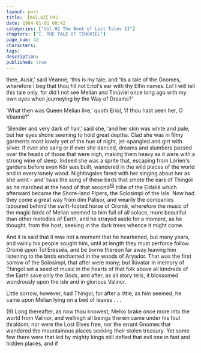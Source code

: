 ```yaml
---
layout: post
title: 【Vol.02】P42.
date: 1984-01-01 00:42
categories: ["Vol.02 The Book of Lost Tales II"]
chapters: ["I. THE TALE OF TINÚVIEL"]
page_num: 42
characters: 
tags: 
description: 
published: true
---
```


<p style="text-indent: 0;">
thee, Ausir,’ said Vëannë, ‘this is my tale, and 'tis a tale of the Gnomes, wherefore I beg that thou fill not Eriol's ear with thy Elfin names. Lo! I will tell this tale only, for did I not see Melian and Tinúviel once long ago with my own eyes when journeying by the Way of Dreams?’
</p>

‘What then was Queen Melian like,’ quoth Eriol, ‘if thou hast seen her, O Vëannë?’

‘Slender and very dark of hair,’ said she, ‘and her skin was white and pale, but her eyes shone seeming to hold great depths. Clad she was in filmy garments most lovely yet of the hue of night, jet-spangled and girt with silver. If ever she sang or if ever she danced, dreams and slumbers passed over the heads of those that were nigh, making them heavy as it were with a strong wine of sleep. Indeed she was a sprite that, escaping from Lórien's gardens before even Kôr was built, wandered in the wild places of the world and in every lonely wood. Nightingales fared with her singing about her as she went - and’ twas the song of these birds that smote the ears of Thingol as he marched at the head of that second<SUP>[16]({{site.baseurl}}/vol02-p50)</SUP> tribe of the Eldalië which afterward became the Shore-land Pipers, the Solosimpi of the Isle. Now had they come a great way from dim Palisor, and wearily the companies laboured behind the swift-footed horse of Oromë, wherefore the music of the magic birds of Melian seemed to him full of all solace, more beautiful than other melodies of Earth, and he strayed aside for a moment, as he thought, from the host, seeking in the dark trees whence it might come.

And it is said that it was not a moment that he hearkened, but many years, and vainly his people sought him, until at length they must perforce follow Oromë upon Tol Eressëa, and be borne thereon far away leaving him listening to the birds enchanted in the woods of Aryador. That was the first sorrow of the Solosimpi, that after were many; but Ilúvatar in memory of Thingol set a seed of music in the hearts of that folk above all kindreds of the Earth save only the Gods, and after, as all story tells, it blossomed wondrously upon the isle and in glorious Valinor.

Little sorrow, however, had Thingol; for after a little, as him seemed, he came upon Melian lying on a bed of leaves . . .

(9) Long thereafter, as now thou knowest, Melko brake once more into the world from Valinor, and wellnigh all beings therein came under his foul thraldom; nor were the Lost Elves free, nor the errant Gnomes that wandered the mountainous places seeking their stolen treasury. Yet some few there were that led by mighty kings still defied that evil one in fast and hidden places, and if

